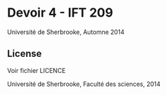 Devoir 4 - IFT 209
==============

Université de Sherbrooke, Automne 2014

License
----
Voir fichier LICENCE

Université de Sherbrooke, Faculté des sciences, 2014
